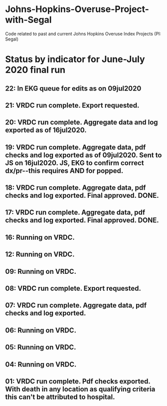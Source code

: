 # Johns-Hopkins-Overuse-Project-with-Segal
Code related to past and current Johns Hopkins Overuse Index Projects (PI: Segal)

# Status by indicator for June-July 2020 final run
## 22: In EKG queue for edits as on 09jul2020
## 21: VRDC run complete. Export requested.
## 20: VRDC run complete.  Aggregate data and log exported as of 16jul2020.
## 19: VRDC run complete.  Aggregate data, pdf checks and log exported as of 09jul2020. Sent to JS on 16jul2020. JS, EKG to confirm correct dx/pr--this requires AND for popped.
## 18: VRDC run complete.  Aggregate data, pdf checks and log exported. Final approved. DONE. 
## 17: VRDC run complete.  Aggregate data, pdf checks and log exported. Final approved. DONE.
## 16: Running on VRDC.

## 12: Running on VRDC.

## 09: Running on VRDC.
## 08: VRDC run complete. Export requested.
## 07: VRDC run complete.  Aggregate data, pdf checks and log exported.
## 06: Running on VRDC.
## 05: Running on VRDC.
## 04: Running on VRDC.
## 01: VRDC run complete.  Pdf checks exported.  With death in any location as qualifying criteria this can't be attributed to hospital.


